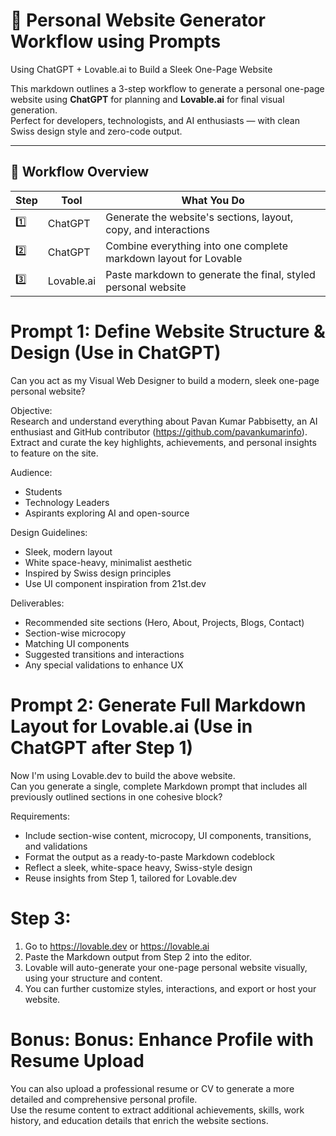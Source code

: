 
# 🧠 Personal Website Generator Workflow using Prompts 
Using ChatGPT + Lovable.ai to Build a Sleek One-Page Website

This markdown outlines a 3-step workflow to generate a personal one-page website using **ChatGPT** for planning and **Lovable.ai** for final visual generation.  
Perfect for developers, technologists, and AI enthusiasts — with clean Swiss design style and zero-code output.

---

## 🚀 Workflow Overview

| Step | Tool         | What You Do                                                             |
|------|--------------|-------------------------------------------------------------------------|
| 1️⃣   | ChatGPT      | Generate the website's sections, layout, copy, and interactions         |
| 2️⃣   | ChatGPT      | Combine everything into one complete markdown layout for Lovable        |
| 3️⃣   | Lovable.ai   | Paste markdown to generate the final, styled personal website           |

# Prompt 1: Define Website Structure & Design (Use in ChatGPT)

Can you act as my Visual Web Designer to build a modern, sleek one-page personal website?

Objective:  
Research and understand everything about Pavan Kumar Pabbisetty, an AI enthusiast and GitHub contributor (https://github.com/pavankumarinfo).  
Extract and curate the key highlights, achievements, and personal insights to feature on the site.

Audience:  
- Students  
- Technology Leaders  
- Aspirants exploring AI and open-source

Design Guidelines:  
- Sleek, modern layout  
- White space-heavy, minimalist aesthetic  
- Inspired by Swiss design principles  
- Use UI component inspiration from 21st.dev

Deliverables:  
- Recommended site sections (Hero, About, Projects, Blogs, Contact)  
- Section-wise microcopy  
- Matching UI components  
- Suggested transitions and interactions  
- Any special validations to enhance UX

# Prompt 2: Generate Full Markdown Layout for Lovable.ai (Use in ChatGPT after Step 1)
Now I'm using Lovable.dev to build the above website.  
Can you generate a single, complete Markdown prompt that includes all previously outlined sections in one cohesive block?

Requirements:  
- Include section-wise content, microcopy, UI components, transitions, and validations  
- Format the output as a ready-to-paste Markdown codeblock  
- Reflect a sleek, white-space heavy, Swiss-style design  
- Reuse insights from Step 1, tailored for Lovable.dev

# Step 3: 
1. Go to https://lovable.dev or https://lovable.ai
2. Paste the Markdown output from Step 2 into the editor.
3. Lovable will auto-generate your one-page personal website visually, using your structure and content.
4. You can further customize styles, interactions, and export or host your website.


# Bonus: Bonus: Enhance Profile with Resume Upload
You can also upload a professional resume or CV to generate a more detailed and comprehensive personal profile.  
Use the resume content to extract additional achievements, skills, work history, and education details that enrich the website sections.
